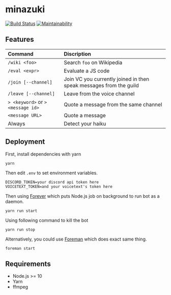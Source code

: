 # minazuki
[![Build Status](https://travis-ci.com/neet/minazuki.svg?branch=master)](https://travis-ci.com/neet/minazuki)
[![Maintainability](https://api.codeclimate.com/v1/badges/1c8141f59838e0b327ac/maintainability)](https://codeclimate.com/github/neet/minazuki/maintainability)

## Features
| Command               | Discription                                      |
| :-------------------- | :----------------------------------------------- |
| `/wiki <foo>`          | Search `foo` on Wikipedia                        |
| `/eval <expr>`         | Evaluate a JS code                                 |
| `/join [--channel]`  | Join VC you currently joined in then speak messages from the guild |
| `/leave [--channel]` | Leave from the voice channel                         |
| `> <keyword>` or `> <message id>` | Quote a message from the same channel |
| `<message URL>` | Quote a message |
| Always               | Detect your haiku                                |

## Deployment
First, install dependencies with yarn
```
yarn
```

Then edit `.env` to set environment variables.
```env
DISCORD_TOKEN=your discord api token here
VOICETEXT_TOKEN=and your voicetext's token here
```

Then using [Forever](https://www.npmjs.com/package/forever) which puts Node.js job on background to run bot as a daemon.
```
yarn run start
```

Using following command to kill the bot
```
yarn run stop
```

Alternatively, you could use [Foreman](http://ddollar.github.io/foreman/) which does exact same thing.
```
foreman start
```

## Requirements
- Node.js >= 10
- Yarn
- ffmpeg
